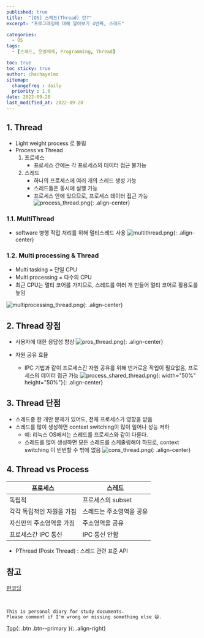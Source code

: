 ```yaml
---
published: true
title:  "[OS] 스레드(Thread) 란?"
excerpt: "프로그래밍에 대해 알아보기 4번째, 스레드"

categories:
  - OS
tags:
  - [스레드, 운영체제, Programming, Thread]

toc: true
toc_sticky: true
author: chachayelmo
sitemap:
  changefreq : daily
  priority : 1.0
date: 2022-09-28
last_modified_at: 2022-09-28
---
```


## 1. Thread
- Light weight process 로 불림
- Process vs Thread
    1. 프로세스
        - 프로세스 간에는 각 프로세스의 데이터 접근 불가능
    2. 스레드
        - 하나의 프로세스에 여러 개의 스레드 생성 가능
        - 스레드들은 동시에 실행 가능
        - 프로세스 안에 있으므로, 프로세스 데이터 접근 가능
      ![process_thread.png](../../assets/images/process_vs_thread.png){: .align-center}
        
    
### 1.1. MultiThread
    
- software 병행 작업 처리를 위해 멀티스레드 사용
![multithread.png](../../assets/images/multithread.png){: .align-center}

### 1.2. Multi processing & Thread
- Multi tasking = 단일 CPU
- Multi processing = 다수의 CPU
- 최근 CPU는 멀티 코어를 가지므로, 스레드를 여러 개 만들어 멀티 코어로 활용도를 높임

![multiprocessing_thread.png](../../assets/images/multiprocessing_thread.png){: .align-center}

## 2. Thread 장점

- 사용자에 대한 응답성 향상
![pros_thread.png](../../assets/images/pros_thread.png){: .align-center}

- 자원 공유 효율
  - IPC 기법과 같이 프로세스간 자원 공유를 위해 번거로운 작업이 필요없음, 프로세스의 데이터 접근 가능
![process_shared_thread.png](../../assets/images/process_shared_thread.png){: width="50%" height="50%"}{: .align-center}

## 3. Thread 단점
- 스레드중 한 개만 문제가 있어도, 전체 프로세스가 영향을 받음
- 스레드를 많이 생성하면 context switching이 많이 일어나 성능 저하
  - 예: 리눅스 OS에서는 스레드를 프로세스와 같이 다룬다.
  - 스레드를 많이 생성하면 모든 스레드를 스케줄링해야 하므로, context switching 이 빈번할 수 밖에 없음
![cons_thread.png](../../assets/images/cons_thread.png){: .align-center}

## 4. Thread vs Process

| 프로세스 | 스레드 |
| --- | --- |
| 독립적 | 프로세스의 subset |
| 각각 독립적인 자원을 가짐 | 스레드는 주소영역을 공유 |
| 자신만의 주소영역을 가짐 | 주소영역을 공유 |
| 프로세스간 IPC 통신 | IPC 통신 안함 |

- PThread (Posix Thread) : 스레드 관련 표준 API

## 참고
[펀코딩](https://www.fun-coding.org/thread.html)

<br>

    This is personal diary for study documents.
    Please comment if I'm wrong or missing something else 😄. 

[Top](#){: .btn .btn--primary }{: .align-right}